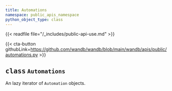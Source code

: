 ```yaml
---
title: Automations
namespace: public_apis_namespace
python_object_type: class
---
```

{{< readfile file="/_includes/public-api-use.md" >}}


{{< cta-button githubLink=https://github.com/wandb/wandb/blob/main/wandb/apis/public/automations.py >}}




## <kbd>class</kbd> `Automations`
An lazy iterator of `Automation` objects. 


